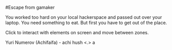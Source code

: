 #Escape from gamaker

You worked too hard on your local hackerspace and passed out over your laptop. You need something to eat. But first you have to get out of the place.

Click to interact with elements on screen and move between zones.

Yuri Numerov (Achifaifa) - achi <a> hush <.> a

